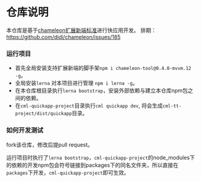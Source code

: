 # 仓库说明
本仓库是基于[chameleon扩展新端标准](https://cml.js.org/doc/extend/extend.html)进行快应用开发。
排期：https://github.com/didi/chameleon/issues/185

### 运行项目
- 首先全局安装支持扩展新端的脚手架`npm i chameleon-tool@0.4.0-mvvm.12 -g`。
- 全局安装`lerna` 对本项目进行管理 `npm i lerna -g`。
- 在本仓库根目录执行`lerna bootstrap`，安装外部依赖与建立本仓库npm包之间的依赖。
- 在`cml-quickapp-project`目录执行`cml quickapp dev`, 将会生成`cml-tt-project/dist/quickapp`目录。

### 如何开发测试

fork该仓库，修改后提pull request。

运行项目时执行了`lerna bootstrap`，`cml-quickapp-project`的node_modules下的依赖的开发npm包会符号链接到packages下的同名文件夹，所以直接在`packages`下开发，`cml-quickapp-project`即可生效。
